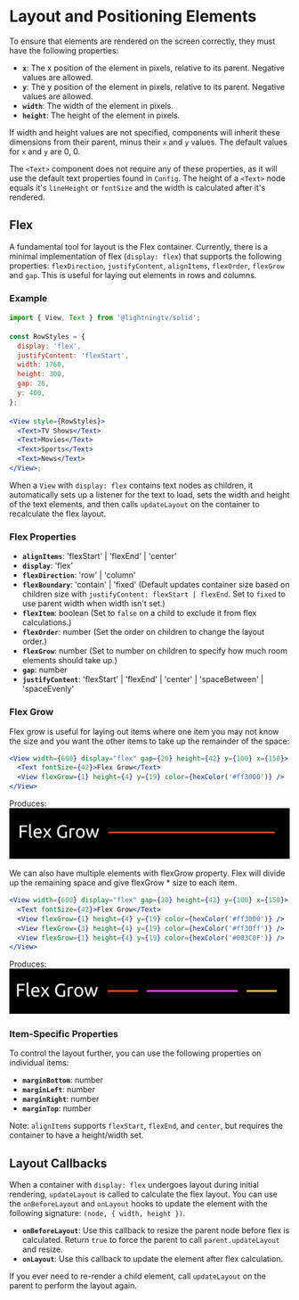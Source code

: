 # Layout and Positioning Elements

To ensure that elements are rendered on the screen correctly, they must have the following properties:

- **`x`**: The x position of the element in pixels, relative to its parent. Negative values are allowed.
- **`y`**: The y position of the element in pixels, relative to its parent. Negative values are allowed.
- **`width`**: The width of the element in pixels.
- **`height`**: The height of the element in pixels.

If width and height values are not specified, components will inherit these dimensions from their parent, minus their `x` and `y` values. The default values for `x` and `y` are 0, 0.

The `<Text>` component does not require any of these properties, as it will use the default text properties found in `Config`. The height of a `<Text>` node equals it's `lineHeight` or `fontSize` and the width is calculated after it's rendered.

## Flex

A fundamental tool for layout is the Flex container. Currently, there is a minimal implementation of flex (`display: flex`) that supports the following properties: `flexDirection`, `justifyContent`, `alignItems`, `flexOrder`, `flexGrow` and `gap`. This is useful for laying out elements in rows and columns.

### Example

```jsx
import { View, Text } from '@lightningtv/solid';

const RowStyles = {
  display: 'flex',
  justifyContent: 'flexStart',
  width: 1760,
  height: 300,
  gap: 26,
  y: 400,
};

<View style={RowStyles}>
  <Text>TV Shows</Text>
  <Text>Movies</Text>
  <Text>Sports</Text>
  <Text>News</Text>
</View>;
```

When a `View` with `display: flex` contains text nodes as children, it automatically sets up a listener for the text to load, sets the width and height of the text elements, and then calls `updateLayout` on the container to recalculate the flex layout.

### Flex Properties

- **`alignItems`**: 'flexStart' | 'flexEnd' | 'center'
- **`display`**: 'flex'
- **`flexDirection`**: 'row' | 'column'
- **`flexBoundary`**: 'contain' | 'fixed' (Default updates container size based on children size with `justifyContent: flexStart | flexEnd`. Set to `fixed` to use parent width when width isn't set.)
- **`flexItem`**: boolean (Set to `false` on a child to exclude it from flex calculations.)
- **`flexOrder`**: number (Set the order on children to change the layout order.)
- **`flexGrow`**: number (Set to number on children to specify how much room elements should take up.)
- **`gap`**: number
- **`justifyContent`**: 'flexStart' | 'flexEnd' | 'center' | 'spaceBetween' | 'spaceEvenly'

### Flex Grow

Flex grow is useful for laying out items where one item you may not know the size and you want the other items to take up the remainder of the space:

```jsx
<View width={600} display="flex" gap={20} height={42} y={100} x={150}>
  <Text fontSize={42}>Flex Grow</Text>
  <View flexGrow={1} height={4} y={19} color={hexColor('#ff3000')} />
</View>
```

Produces:
![Flex Grow](../images/flexGrow.png)

We can also have multiple elements with flexGrow property. Flex will divide up the remaining space and give flexGrow \* size to each item.

```jsx
<View width={600} display="flex" gap={20} height={42} y={100} x={150}>
  <Text fontSize={42}>Flex Grow</Text>
  <View flexGrow={1} height={4} y={19} color={hexColor('#ff3000')} />
  <View flexGrow={3} height={4} y={19} color={hexColor('#ff30ff')} />
  <View flexGrow={1} height={4} y={19} color={hexColor('#003C0F')} />
</View>
```

Produces:
![Flex Grow](../images/flexGrow-multiple.png)

### Item-Specific Properties

To control the layout further, you can use the following properties on individual items:

- **`marginBottom`**: number
- **`marginLeft`**: number
- **`marginRight`**: number
- **`marginTop`**: number

Note: `alignItems` supports `flexStart`, `flexEnd`, and `center`, but requires the container to have a height/width set.

## Layout Callbacks

When a container with `display: flex` undergoes layout during initial rendering, `updateLayout` is called to calculate the flex layout. You can use the `onBeforeLayout` and `onLayout` hooks to update the element with the following signature: `(node, { width, height })`.

- **`onBeforeLayout`**: Use this callback to resize the parent node before flex is calculated. Return `true` to force the parent to call `parent.updateLayout` and resize.
- **`onLayout`**: Use this callback to update the element after flex calculation.

If you ever need to re-render a child element, call `updateLayout` on the parent to perform the layout again.
